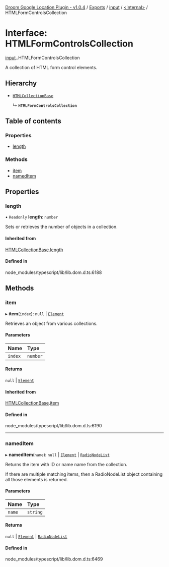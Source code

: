 [Droom Google Location Plugin - v1.0.4](../README.md) / [Exports](../modules.md) / [input](../modules/input.md) / [<internal\>](../modules/input._internal_.md) / HTMLFormControlsCollection

# Interface: HTMLFormControlsCollection

[input](../modules/input.md).[<internal>](../modules/input._internal_.md).HTMLFormControlsCollection

A collection of HTML form control elements.

## Hierarchy

- [`HTMLCollectionBase`](input._internal_.HTMLCollectionBase.md)

  ↳ **`HTMLFormControlsCollection`**

## Table of contents

### Properties

- [length](input._internal_.HTMLFormControlsCollection.md#length)

### Methods

- [item](input._internal_.HTMLFormControlsCollection.md#item)
- [namedItem](input._internal_.HTMLFormControlsCollection.md#nameditem)

## Properties

### length

• `Readonly` **length**: `number`

Sets or retrieves the number of objects in a collection.

#### Inherited from

[HTMLCollectionBase](input._internal_.HTMLCollectionBase.md).[length](input._internal_.HTMLCollectionBase.md#length)

#### Defined in

node_modules/typescript/lib/lib.dom.d.ts:6188

## Methods

### item

▸ **item**(`index`): ``null`` \| [`Element`](../modules/input._internal_.md#element)

Retrieves an object from various collections.

#### Parameters

| Name | Type |
| :------ | :------ |
| `index` | `number` |

#### Returns

``null`` \| [`Element`](../modules/input._internal_.md#element)

#### Inherited from

[HTMLCollectionBase](input._internal_.HTMLCollectionBase.md).[item](input._internal_.HTMLCollectionBase.md#item)

#### Defined in

node_modules/typescript/lib/lib.dom.d.ts:6190

___

### namedItem

▸ **namedItem**(`name`): ``null`` \| [`Element`](../modules/input._internal_.md#element) \| [`RadioNodeList`](../modules/input._internal_.md#radionodelist)

Returns the item with ID or name name from the collection.

If there are multiple matching items, then a RadioNodeList object containing all those elements is returned.

#### Parameters

| Name | Type |
| :------ | :------ |
| `name` | `string` |

#### Returns

``null`` \| [`Element`](../modules/input._internal_.md#element) \| [`RadioNodeList`](../modules/input._internal_.md#radionodelist)

#### Defined in

node_modules/typescript/lib/lib.dom.d.ts:6469
